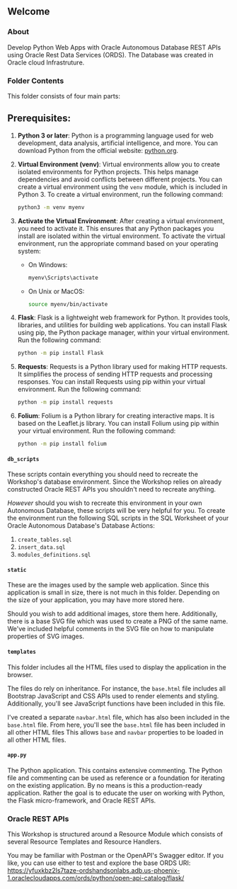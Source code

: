 ## Welcome

### About
Develop Python Web Apps with Oracle Autonomous Database REST APIs using Oracle Rest Data Services (ORDS). The Database was created in Oracle cloud Infrastruture.

### Folder Contents
This folder consists of four main parts:

## Prerequisites:

1. **Python 3 or later**: Python is a programming language used for web development, data analysis, artificial intelligence, and more. You can download Python from the official website: [python.org](https://www.python.org/downloads/).

2. **Virtual Environment (venv)**: Virtual environments allow you to create isolated environments for Python projects. This helps manage dependencies and avoid conflicts between different projects. You can create a virtual environment using the `venv` module, which is included in Python 3. To create a virtual environment, run the following command:
    ```bash
    python3 -m venv myenv
    ```

3. **Activate the Virtual Environment**: After creating a virtual environment, you need to activate it. This ensures that any Python packages you install are isolated within the virtual environment. To activate the virtual environment, run the appropriate command based on your operating system:
    - On Windows:
        ```bash
        myenv\Scripts\activate
        ```
    - On Unix or MacOS:
        ```bash
        source myenv/bin/activate
        ```

4. **Flask**: Flask is a lightweight web framework for Python. It provides tools, libraries, and utilities for building web applications. You can install Flask using pip, the Python package manager, within your virtual environment. Run the following command:
    ```bash
    python -m pip install Flask
    ```

5. **Requests**: Requests is a Python library used for making HTTP requests. It simplifies the process of sending HTTP requests and processing responses. You can install Requests using pip within your virtual environment. Run the following command:
    ```bash
    python -m pip install requests
    ```

6. **Folium**: Folium is a Python library for creating interactive maps. It is based on the Leaflet.js library. You can install Folium using pip within your virtual environment. Run the following command:
    ```bash
    python -m pip install folium
    ```



#### `db_scripts`

These scripts contain everything you should need to recreate the Workshop's database environment. Since the Workshop relies on already constructed Oracle REST APIs you shouldn't need to recreate anything. 

<i>However</i> should you wish to recreate this environment in your own Autonomous Database, these scripts will be very helpful for you. To create the environment run the following SQL scripts in the SQL Worksheet of your Oracle Autonomous Database's Database Actions: 
1. `create_tables.sql`  
2. `insert_data.sql`
3. `modules_definitions.sql`

#### `static` 
These are the images used by the sample web application. Since this application is small in size, there is not much in this folder. Depending on the size of your application, you may have more stored here. 

Should you wish to add additional images, store them here. Additionally, there is a base SVG file which was used to create a PNG of the same name. We've included helpful comments in the SVG file on how to manipulate properties of SVG images.

#### `templates`
This folder includes all the HTML files used to display the application in the browser. 

The files do rely on inheritance. For instance, the `base.html` file includes all Bootstrap JavaScript and CSS APIs used to render elements and styling. Additionally, you'll see JavaScript functions have been included in this file. 

I've created a separate `navbar.html` file, which has also been included in the `base.html` file. From here, you'll see the `base.html` file has been included in all other HTML files This allows `base` and `navbar` properties to be loaded in all other HTML files. 

#### `app.py` 
The Python application. This contains extensive commenting. The Python file and commenting can be used as reference or a foundation for iterating on the existing application. By no means is this a production-ready application. Rather the goal is to educate the user on working with Python, the Flask micro-framework, and Oracle REST APIs. 

### Oracle REST APIs
This Workshop is structured around a Resource Module which consists of several Resource Templates and Resource Handlers. 

You may be familiar with Postman or the OpenAPI's Swagger editor. If you like, you can use either to test and explore the base ORDS URI: https://yfuxkbz2ls7taze-ordshandsonlabs.adb.us-phoenix-1.oraclecloudapps.com/ords/python/open-api-catalog/flask/



